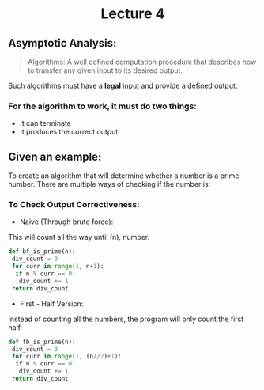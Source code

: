 <div align = "center">

# Lecture 4

</div>

## Asymptotic Analysis:

> Algorithms: A well defined computation procedure that describes how to transfer any given input to its desired output.

Such algorithms must have a **legal** input and provide a defined output.

 ### For the algorithm to work, it must do two things:
- It can terminate
- It produces the correct output


## Given an example:
To create an algorithm that will determine whether a number is a prime number. There are multiple ways of checking if the number is: 

### To Check Output Correctiveness:
- Naive (Through brute force):

This will count all the way until (n), number.
  
``` python
def bf_is_prime(n):
 div_count = 0
 for curr in range(1, n+1):
  if n % curr == 0:
   div_count += 1
 return div_count
```

- First - Half Version:

Instead of counting all the numbers, the program will only count the first half.

```python
def fb_is_prime(n):
 div_count = 0
 for curr in range(1, (n//2)+1):
  if n % curr == 0:
   div_count += 1
 return div_count
```
